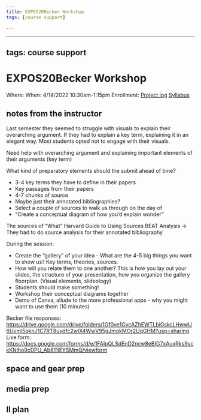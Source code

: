 ```yaml
---
title: EXPOS20Becker Workshop
tags: [course support]

---
```


---
tags: course support
---
# EXPOS20Becker Workshop

Where: 
When: 4/14/2022 10:30am-1:15pm
Enrollment:
[Project log](https://docs.google.com/document/d/19_Y1Q_QBpwVluWvC6IndPcddFSuAFW0tbk7MuuLk7vA/edit?usp=sharing)
[Syllabus](https://airtable.com/appOgUGNrRPyW0xRm/tblF0oKLCPhK6TnAe/viwxouIdoOK1PvsTF/recNPLnkfBHWEHJDF/flde6CJXApRaFoOpC/attNAPeyufgJCIdpg?blocks=hide)

## notes from the instructor
Last semester they seemed to struggle with visuals to explain their overarching argument. If they had to explain a key term, explaining it in an elegant way.
Most students opted not to engage with their visuals.

Need help with overarching argument and explaining important elements of their arguments (key term)

What kind of preparatory elements should the submit ahead of time?
* 3-4 key terms they have to define in their papers
* Key passages from their papers
* 4-7 chunks of source
* Maybe just their annotated bibliographies?
* Select a couple of sources to walk us through on the day of
* “Create a conceptual diagram of how you’d explain wonder”

The sources of “What”
Harvard Guide to Using Sources
BEAT Analysis → They had to do source analysis for their annotated bibliography

During the session:
* Create the “gallery” of your idea - What are the 4-5 big things you want to show us? Key terms, theories, sources.
* How will you relate them to one another? This is how you lay out your slides, the structure of your presentation, how you organize the gallery floorplan. (Visual elements, slideology)
* Students should make something!
* Workshop their conceptual diagrams together
* Demo of Canva, allude to the more professional apps - why you might want to use them (10 minutes)

Becker file responses: https://drive.google.com/drive/folders/1Gf0ve1GvcAZhEWTLbiGskcLHwwU6Uvml5qknJ1C7RT8uydfc2wlX4WwV95gJmokMOr2UqGHM?usp=sharing
Live form: https://docs.google.com/forms/d/e/1FAIpQLSdEnD2ncw8eBIG7xAuxRks9vckKNlho9cDPU_Ab811jEYSMmQ/viewform

## space and gear prep
## media prep
## ll plan